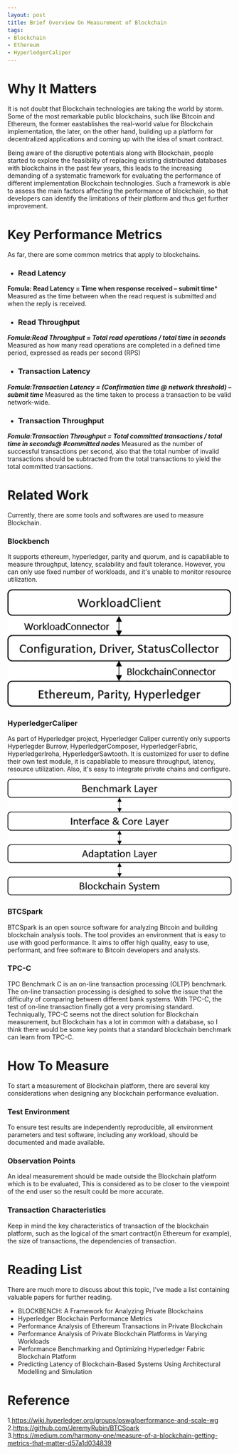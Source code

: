 ```yaml
---
layout: post
title: Brief Overview On Measurement of Blockchain
tags:
- Blockchain
- Ethereum
- HyperledgerCaliper
---
```


# Why It Matters
It is not doubt that Blockchain technologies are taking the world by storm. Some of the most remarkable public blockchains, such like Bitcoin and Ethereum, the former eastablishes the real-world value for Blockchain implementation, the later, on the other hand, building up a platform for decentralized applications and coming up with the idea of smart contract.  

Being aware of the disruptive potentials along with Blockchain, people started to explore the feasibility of replacing existing distributed databases with blockchains in the past few years, this leads to the increasing demanding of a systematic framework for evaluating the performance of different implementation Blockchain technologies. Such a framework is able to assess the main factors affecting the performance of blockchain, so that developers can identify the limitations of their platform and thus get further improvement. 

# Key Performance Metrics
As far, there are some common metrics that apply to blockchains.
* ### **Read Latency**
**Fomula: Read Latency = Time when response received – submit time*** 
 Measured as the time between when the read request is submitted and when the reply is received.
* ### **Read Throughput**
***Fomula:Read Throughput = Total read operations / total time in seconds***
 Measured as how many read operations are completed in a defined time period, expressed as reads per second (RPS)
* ### **Transaction Latency**
***Fomula:Transaction Latency = (Confirmation time @ network threshold) – submit time***
Measured as the time taken to process a transaction to be valid network-wide. 
* ### **Transaction Throughput**
***Fomula:Transaction Throughput = Total committed transactions / total time in seconds@ #committed nodes***
Measured as the number of successful transactions per second, also that the total number of invalid transactions should be subtracted from the total transactions to yield the total committed transactions.

# Related Work
Currently, there are some tools and softwares are used to measure Blockchain.
### **Blockbench**
It supports ethereum, hyperledger, parity and quorum, and is capabliable to measure throughput, latency, scalability and fault tolerance. However, you can only use fixed number of workloads, and it's unable to monitor resource utilization.

![Architecture of Blockbench](/img/blockchainblog.png)

### **HyperledgerCaliper**
As part of Hyperledger project, Hyperledger Caliper  currently only supports Hyperlegder Burrow, HyperledgerComposer, HyperledgerFabric, HyperledgerIroha, HyperledgerSawtooth.  It is customized for user to define their own test module, it is capabliable to  measure throughput, latency, resource utilization. Also,  it's easy to integrate private chains and configure. 

![Architecture of Hyperledger Caliper](/img/blockchainblog2.png)

### **BTCSpark**
 BTCSpark is an open source software for analyzing Bitcoin and building blockchain analysis tools. The tool provides an environment that is easy to use with good performance.  It aims to offer high quality, easy to use, performant, and free software to Bitcoin developers and analysts.
 
###  **TPC-C**
TPC Benchmark C is an on-line transaction processing (OLTP) benchmark. The on-line transaction processing is desighed to solve the issue that the difficulty of comparing between different bank systems. With TPC-C, the test of on-line transaction finally got a very promising standard. Techniqually, TPC-C seems not the direct solution for Blockchain measurement,  but Blockchain has a lot in common with a database, so I think there would be some key points that a standard blockchain benchmark can learn from TPC-C.
# How To Measure
To start a measurement of Blockchain platform, there are several key considerations when designing any blockchain performance evaluation. 

### **Test Environment**
To ensure test results  are independently reproducible, all environment parameters and test software, including any workload, should be documented and made available.
### **Observation Points**
An ideal measurement should be made outside the Blockchain platform which is to be evaluated, This is considered as  to be closer to the viewpoint of the end
user so the result could be more accurate.
### **Transaction Characteristics**
Keep in mind the key characteristics of transaction of the blockchain platform,  such as the logical of the smart contract(in Ethereum for example),  the size of transactions,  the dependencies of transaction.
# Reading List
There are much more to discuss about this topic, I've made a list containing valuable papers for further reading.
* BLOCKBENCH: A Framework for Analyzing Private Blockchains
* Hyperledger Blockchain Performance Metrics
* Performance Analysis of Ethereum Transactions in Private Blockchain
* Performance Analysis of Private Blockchain Platforms in Varying Workloads
* Performance Benchmarking and Optimizing Hyperledger Fabric Blockchain Platform
* Predicting Latency of Blockchain-Based Systems Using Architectural Modelling and Simulation
# Reference
1.https://wiki.hyperledger.org/groups/pswg/performance-and-scale-wg 
2.https://github.com/JeremyRubin/BTCSpark
3.https://medium.com/harmony-one/measure-of-a-blockchain-getting-metrics-that-matter-d57a1d034839
